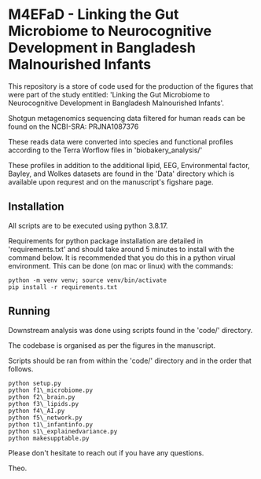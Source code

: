 # M4EFaD - Linking the Gut Microbiome to Neurocognitive Development in Bangladesh Malnourished Infants 
This repository is a store of code used for the production of the figures that were part of the study entitled: 'Linking the Gut Microbiome to Neurocognitive Development in Bangladesh Malnourished Infants'.

Shotgun metagenomics sequencing data filtered for human reads can be found on the NCBI-SRA: PRJNA1087376

These reads data were converted into species and functional profiles according to the Terra Worflow files in 'biobakery_analysis/'

These profiles in addition to the additional lipid, EEG, Environmental factor, Bayley, and Wolkes datasets are found in the 'Data' directory which is available upon requrest and on the manuscript's figshare page.

## Installation

All scripts are to be executed using python 3.8.17.

Requirements for python package installation are detailed in 'requirements.txt' and should take around 5 minutes to install with the command below. It is recommended that you do this in a python virual environment. This can be done (on mac or linux) with the commands:

```
python -m venv venv; source venv/bin/activate
pip install -r requirements.txt
```

## Running

Downstream analysis was done using scripts found in the 'code/' directory.

The codebase is organised as per the figures in the manuscript.

Scripts should be ran from within the 'code/' directory and in the order that follows.
```
python setup.py
python f1\_microbiome.py
python f2\_brain.py
python f3\_lipids.py
python f4\_AI.py
python f5\_network.py
python t1\_infantinfo.py
python s1\_explainedvariance.py
python makesupptable.py
```

Please don't hesitate to reach out if you have any questions.

Theo.
